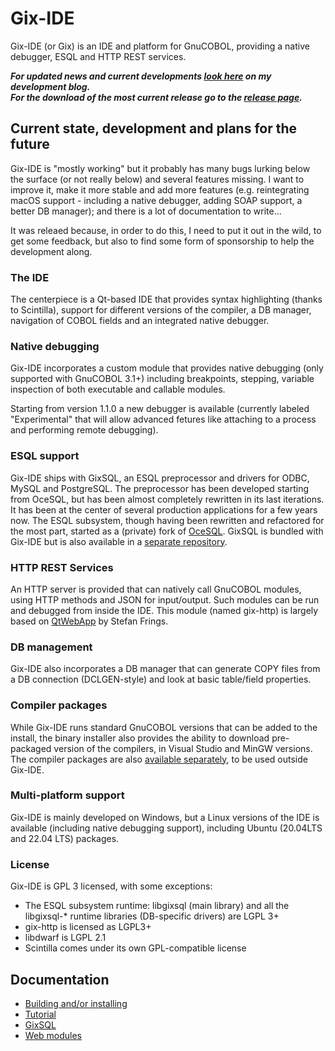 # Gix-IDE
Gix-IDE (or Gix) is an IDE and platform for GnuCOBOL, providing a native debugger, ESQL and HTTP REST services.

_**For updated news and current developments [look here](https://mridoni.github.io/) on my development blog.**_  
_**For the download of the most current release go to the [release page](https://github.com/mridoni/gix/releases).**_

## Current state, development and plans for the future
Gix-IDE is "mostly working" but it probably has many bugs lurking below the surface (or not really below) and several features missing. I want to improve it, make it more stable and add more features (e.g.  reintegrating macOS support - including a native debugger, adding SOAP support, a better DB manager); and there is a lot of documentation to write...

It was releaed because, in order to do this, I need to put it out in the wild, to get some feedback, but also to find some form of sponsorship to help the development along.

### The IDE
The centerpiece is a Qt-based IDE that provides syntax highlighting (thanks to Scintilla), support for different versions of the compiler, a DB manager,  navigation of COBOL fields and an integrated native debugger.

### Native debugging
Gix-IDE incorporates a custom module that provides native debugging (only supported with GnuCOBOL 3.1+) including breakpoints, stepping, variable inspection of both executable and callable modules.

Starting from version 1.1.0 a new debugger is available (currently labeled "Experimental" that will allow advanced fetures like attaching to a process and performing remote debugging).

### ESQL support
Gix-IDE ships with GixSQL, an ESQL preprocessor and drivers for ODBC, MySQL and PostgreSQL. The preprocessor has been developed starting from OceSQL, but has been almost completely rewritten in its last iterations. It has been at the center of several production applications for a few years now. The ESQL subsystem, though having been rewritten and refactored for the most part, started as a (private) fork of [OceSQL](https://github.com/opensourcecobol/Open-COBOL-ESQL). GixSQL is bundled with Gix-IDE but is also available in a [separate repository](https://github.com/mridoni/gixsql).

### HTTP REST Services
An HTTP server is provided that can natively call GnuCOBOL modules, using HTTP methods and JSON for input/output. Such modules can be run and debugged from inside the IDE. This module (named gix-http) is largely based on [QtWebApp](http://stefanfrings.de/qtwebapp/index-en.html) by Stefan Frings.

### DB management
Gix-IDE also incorporates a DB manager that can generate COPY files from a DB connection (DCLGEN-style) and look at basic table/field properties.

### Compiler packages
While Gix-IDE runs standard GnuCOBOL versions that can be added to the install, the binary installer also provides the ability to download pre-packaged version of the compilers, in Visual Studio and MinGW versions. The compiler packages are also [available separately](https://github.com/mridoni/gnucobol-binaries), to be used outside Gix-IDE.

### Multi-platform support
Gix-IDE is mainly developed on Windows, but a Linux versions of the IDE is available (including native debugging support), including Ubuntu (20.04LTS and 22.04 LTS) packages.

### License
Gix-IDE is GPL 3 licensed, with some exceptions:

 - The ESQL subsystem runtime: libgixsql (main library) and all the libgixsql-* runtime libraries (DB-specific drivers) are LGPL 3+
  - gix-http is licensed as LGPL3+
  - libdwarf is LGPL 2.1
  - Scintilla comes under its own GPL-compatible license

## Documentation

 - [Building and/or installing](doc/building_and_installing.md)
 - [Tutorial](doc/tutorial.md)
 - [GixSQL](doc/gixsql.md)
 - [Web modules](doc/web_modules.md)

 